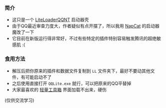 ### 简介
 - 这只是一个 [LiteLoaderQQNT](https://github.com/LiteLoaderQQNT/LiteLoaderQQNT) 启动器壳
 - 由于QQ最近审查力度大，作者疑似有点开摆了，所以我用 [NapCat](https://napneko.github.io/) 的启动器魔改了一下
 - 它目前在新版运行得非常好，不过有些特定的插件特别容易触发腾讯的超绝敏感肌 :(

### 食用方法
 - 解压后把你原来的插件和数据文件复制到 `LL` 文件夹下，最好不要动其他文件，有可能启动不了
 - 之后使用直接打开 `QQLite.exe` 就行，可以把原来的QQ平替掉
 - 大家最喜欢的 [轻量工具箱](https://github.com/xiyuesaves/LiteLoaderQQNT-lite_tools) 界面加载不出来，硬伤

(仅供交流学习)

